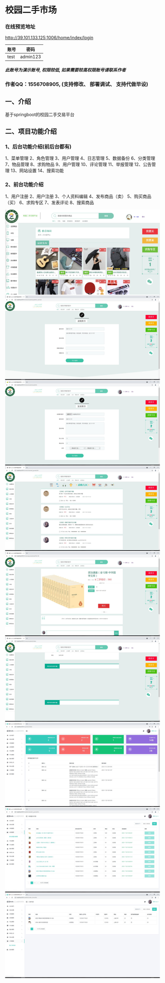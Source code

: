 # 校园二手市场
### 在线预览地址
http://39.101.133.125:1006/home/index/login

| 账号    | 密码     |
| -------- | -------- |
| test | admin123 |


##### 此账号为演示账号, 权限较低, 如果需要较高权限账号请联系作者
### 作者QQ：1556708905, (支持修改、 部署调试、 支持代做毕设)

## 一、介绍
基于springboot的校园二手交易平台

## 二、项目功能介绍
### 1、后台功能介绍(前后台都有)
1、菜单管理  2、角色管理
3、用户管理 4、日志管理
5、数据备份 6、分类管理
7、物品管理 8、求购物品
9、用户管理 10、评论管理
11、举报管理 12、公告管理
13、网站设置 14、搜索功能

### 2、前台功能介绍
1、用户注册 2、用户注册 3、个人资料编辑 4、发布商品（卖） 5、购买商品（买） 6、求购专区 7、发表评论 8、搜索商品



![输入图片说明](imgs/1.jpg)
![输入图片说明](imgs/2.jpg)
![输入图片说明](imgs/3.jpg)
![输入图片说明](imgs/4.jpg)
![输入图片说明](imgs/5.jpg)
![输入图片说明](imgs/6.jpg)
![输入图片说明](imgs/7.jpg)
![输入图片说明](imgs/8.jpg)
![输入图片说明](imgs/9.jpg)

